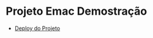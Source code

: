 # Projeto Emac Demostração
<ul>
 <li><a href="https://leopoldino19.github.io/Emac_Demo/">Deploy do Projeto</a></li>
</ul>
